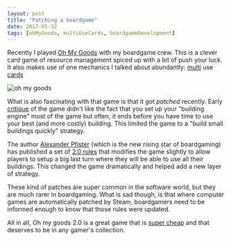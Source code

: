 ```yaml
---
layout: post
title: "Patching a boardgame"
date: 2017-05-32
tags: [ohMyGoods, multiUseCards, boardgameDevelopment]
---
```


Recently I played [Oh My Goods](https://boardgamegeek.com/boardgame/183840/oh-my-goods) with my boardgame crew. This is a clever card game of resource management spiced up with a bit of push your luck. It also makes use of one mechanics I talked about abundantly: [multi](https://lochrist.github.io/blog/2017-04-02-multi-use-cards) use [cards](https://lochrist.github.io/blog/2017-04-11-multi-use-cards-followup)

![oh my goods](http://misutmeeple.com/wp-content/uploads/2016/04/oh_my_goods_cartas.jpg)

What is also fascinating with that game is that it got *patched* recently. Early [critique](https://boardgamegeek.com/video/104622/oh-my-goods/oh-my-goods-review-tom-vasel) of the game didn't like the fact that you set up your "building engine" most of the game but often, it  ends before you have time to use your best (and more costly) building. This limited the game to a "build small buildings quickly" strategy.

The author [Alexander Pfister](https://boardgamegeek.com/boardgamedesigner/11767/alexander-pfister) (which is the new rising star of boardgaming) has published a set of [2.0 rules](https://www.mayfairgames.com/gamesupport/oh-my-goods-rules-v20) that modifies the game slightly to allow players to setup a big last turn where they will be able to use all their buildings. This changed the game dramatically and helped add a new layer of strategy.

These kind of patches are super common in the software world, but they are much rarer in boardgaming. What is sad though, is that where computer games are automatically patched by Steam, boardgamers need to be informed enough to know that those rules were updated.

All in all, Oh my goods 2.0 is a great game that is [super cheap](https://www.amazon.com/Oh-My-Goods-Card-Game/dp/B01ABN5NZC/ref=sr_1_1?ie=UTF8&qid=1496283577&sr=8-1&keywords=oh+my+goods) and that deserves to be in any gamer's collection.